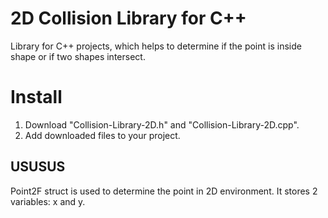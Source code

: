 # 2D Collision Library for C++
Library for C++ projects, which helps to determine if the point is inside shape or if two shapes intersect.

# Install
1. Download "Collision-Library-2D.h" and "Collision-Library-2D.cpp".
2. Add downloaded files to your project.

## USUSUS
Point2F struct is used to determine the point in 2D environment. It stores 2 variables: x and y.
